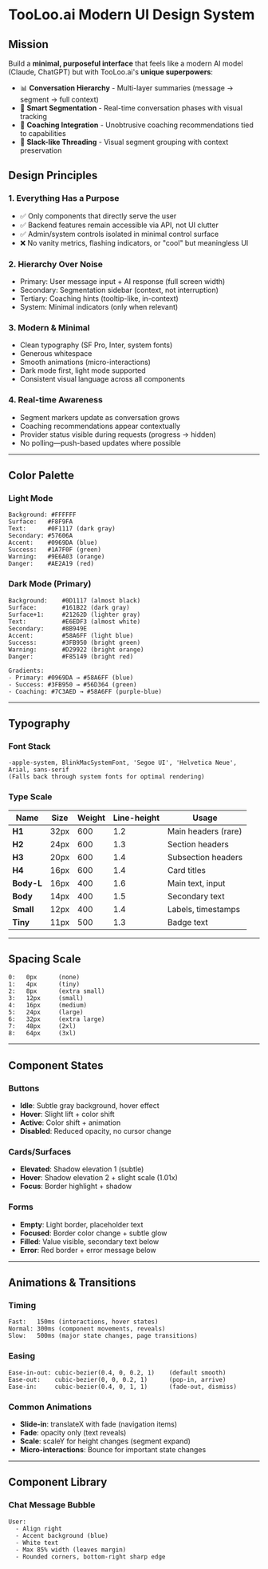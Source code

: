 # TooLoo.ai Modern UI Design System

## Mission
Build a **minimal, purposeful interface** that feels like a modern AI model (Claude, ChatGPT) but with TooLoo.ai's **unique superpowers**:
- 📊 **Conversation Hierarchy** - Multi-layer summaries (message → segment → full context)
- 🎯 **Smart Segmentation** - Real-time conversation phases with visual tracking
- 🚀 **Coaching Integration** - Unobtrusive coaching recommendations tied to capabilities
- 🔄 **Slack-like Threading** - Visual segment grouping with context preservation

## Design Principles

### 1. **Everything Has a Purpose**
- ✅ Only components that directly serve the user
- ✅ Backend features remain accessible via API, not UI clutter
- ✅ Admin/system controls isolated in minimal control surface
- ❌ No vanity metrics, flashing indicators, or "cool" but meaningless UI

### 2. **Hierarchy Over Noise**
- Primary: User message input + AI response (full screen width)
- Secondary: Segmentation sidebar (context, not interruption)
- Tertiary: Coaching hints (tooltip-like, in-context)
- System: Minimal indicators (only when relevant)

### 3. **Modern & Minimal**
- Clean typography (SF Pro, Inter, system fonts)
- Generous whitespace
- Smooth animations (micro-interactions)
- Dark mode first, light mode supported
- Consistent visual language across all components

### 4. **Real-time Awareness**
- Segment markers update as conversation grows
- Coaching recommendations appear contextually
- Provider status visible during requests (progress → hidden)
- No polling—push-based updates where possible

---

## Color Palette

### Light Mode
```
Background: #FFFFFF
Surface:   #F8F9FA
Text:      #0F1117 (dark gray)
Secondary: #57606A
Accent:    #0969DA (blue)
Success:   #1A7F0F (green)
Warning:   #9E6A03 (orange)
Danger:    #AE2A19 (red)
```

### Dark Mode (Primary)
```
Background:    #0D1117 (almost black)
Surface:       #161B22 (dark gray)
Surface+1:     #21262D (lighter gray)
Text:          #E6EDF3 (almost white)
Secondary:     #8B949E
Accent:        #58A6FF (light blue)
Success:       #3FB950 (bright green)
Warning:       #D29922 (bright orange)
Danger:        #F85149 (bright red)

Gradients:
- Primary: #0969DA → #58A6FF (blue)
- Success: #3FB950 → #56D364 (green)
- Coaching: #7C3AED → #58A6FF (purple-blue)
```

---

## Typography

### Font Stack
```
-apple-system, BlinkMacSystemFont, 'Segoe UI', 'Helvetica Neue', Arial, sans-serif
(Falls back through system fonts for optimal rendering)
```

### Type Scale
| Name       | Size  | Weight | Line-height | Usage                          |
|-----------|-------|--------|------------|--------------------------------|
| **H1**    | 32px  | 600    | 1.2        | Main headers (rare)            |
| **H2**    | 24px  | 600    | 1.3        | Section headers                |
| **H3**    | 20px  | 600    | 1.4        | Subsection headers             |
| **H4**    | 16px  | 600    | 1.4        | Card titles                    |
| **Body-L** | 16px  | 400    | 1.6        | Main text, input               |
| **Body**   | 14px  | 400    | 1.5        | Secondary text                 |
| **Small**  | 12px  | 400    | 1.4        | Labels, timestamps             |
| **Tiny**   | 11px  | 500    | 1.3        | Badge text                     |

---

## Spacing Scale

```
0:   0px      (none)
1:   4px      (tiny)
2:   8px      (extra small)
3:   12px     (small)
4:   16px     (medium)
5:   24px     (large)
6:   32px     (extra large)
7:   48px     (2xl)
8:   64px     (3xl)
```

---

## Component States

### Buttons
- **Idle**: Subtle gray background, hover effect
- **Hover**: Slight lift + color shift
- **Active**: Color shift + animation
- **Disabled**: Reduced opacity, no cursor change

### Cards/Surfaces
- **Elevated**: Shadow elevation 1 (subtle)
- **Hover**: Shadow elevation 2 + slight scale (1.01x)
- **Focus**: Border highlight + shadow

### Forms
- **Empty**: Light border, placeholder text
- **Focused**: Border color change + subtle glow
- **Filled**: Value visible, secondary text below
- **Error**: Red border + error message below

---

## Animations & Transitions

### Timing
```
Fast:   150ms (interactions, hover states)
Normal: 300ms (component movements, reveals)
Slow:   500ms (major state changes, page transitions)
```

### Easing
```
Ease-in-out: cubic-bezier(0.4, 0, 0.2, 1)    (default smooth)
Ease-out:    cubic-bezier(0, 0, 0.2, 1)      (pop-in, arrive)
Ease-in:     cubic-bezier(0.4, 0, 1, 1)      (fade-out, dismiss)
```

### Common Animations
- **Slide-in**: translateX with fade (navigation items)
- **Fade**: opacity only (text reveals)
- **Scale**: scaleY for height changes (segment expand)
- **Micro-interactions**: Bounce for important state changes

---

## Component Library

### Chat Message Bubble
```
User:
  - Align right
  - Accent background (blue)
  - White text
  - Max 85% width (leaves margin)
  - Rounded corners, bottom-right sharp edge